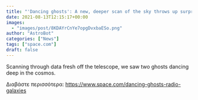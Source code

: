 ```yaml
---
title: "'Dancing ghosts': A new, deeper scan of the sky throws up surprises for astronomers"
date: 2021-08-13T12:15:17+00:00
images:
  - "images/post/8KDAYrCnYe7opgDvxbaESo.png"
author: "AstroBot"
categories: ["News"]
tags: ["space.com"]
draft: false
---
```


Scanning through data fresh off the telescope, we saw two ghosts dancing deep in the cosmos. 

Διαβάστε περισσότερα: https://www.space.com/dancing-ghosts-radio-galaxies
